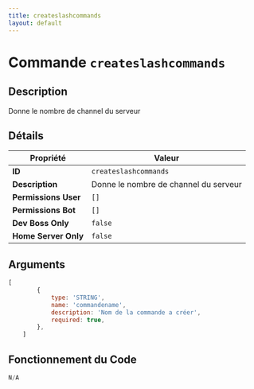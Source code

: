 ```yaml
---
title: createslashcommands
layout: default
---
```


# Commande `createslashcommands`

## Description

Donne le nombre de channel du serveur

## Détails

| Propriété | Valeur |
| --- | --- |
| **ID** | `createslashcommands` |
| **Description** | Donne le nombre de channel du serveur |
| **Permissions User** | `[]` |
| **Permissions Bot** | `[]` |
| **Dev Boss Only** | `false` |
| **Home Server Only** | `false` |

## Arguments

```javascript
[
		{
			type: 'STRING',
			name: 'commandename',
			description: 'Nom de la commande a créer',
			required: true,
		},
	]
```

## Fonctionnement du Code

```javascript
N/A
```
